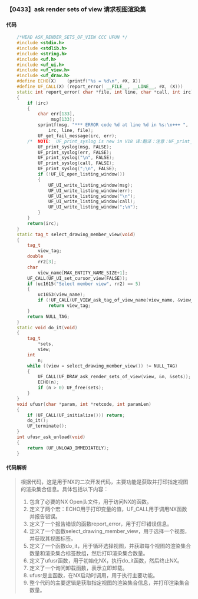 ### 【0433】ask render sets of view 请求视图渲染集

#### 代码

```cpp
    /*HEAD ASK_RENDER_SETS_OF_VIEW CCC UFUN */  
    #include <stdio.h>  
    #include <stdlib.h>  
    #include <string.h>  
    #include <uf.h>  
    #include <uf_ui.h>  
    #include <uf_view.h>  
    #include <uf_draw.h>  
    #define ECHO(X)    (printf("%s = %d\n", #X, X))  
    #define UF_CALL(X) (report_error( __FILE__, __LINE__, #X, (X)))  
    static int report_error( char *file, int line, char *call, int irc)  
    {  
        if (irc)  
        {  
            char err[133],  
                 msg[133];  
            sprintf(msg, "*** ERROR code %d at line %d in %s:\n+++ ",  
                irc, line, file);  
            UF_get_fail_message(irc, err);  
        /*  NOTE:  UF_print_syslog is new in V18 译:翻译：注意：UF_print_syslog在V18中是新的，只需回答翻译，不要添加无关内容。 */  
            UF_print_syslog(msg, FALSE);  
            UF_print_syslog(err, FALSE);  
            UF_print_syslog("\n", FALSE);  
            UF_print_syslog(call, FALSE);  
            UF_print_syslog(";\n", FALSE);  
            if (!UF_UI_open_listing_window())  
            {  
                UF_UI_write_listing_window(msg);  
                UF_UI_write_listing_window(err);  
                UF_UI_write_listing_window("\n");  
                UF_UI_write_listing_window(call);  
                UF_UI_write_listing_window(";\n");  
            }  
        }  
        return(irc);  
    }  
    static tag_t select_drawing_member_view(void)  
    {  
        tag_t  
            view_tag;  
        double  
            rr2[3];  
        char  
            view_name[MAX_ENTITY_NAME_SIZE+1];  
        UF_CALL(UF_UI_set_cursor_view(FALSE));  
        if (uc1615("Select member view", rr2) == 5)  
        {  
            uc1653(view_name);  
            if (!UF_CALL(UF_VIEW_ask_tag_of_view_name(view_name, &view_tag)))  
                return view_tag;  
        }  
        return NULL_TAG;  
    }  
    static void do_it(void)  
    {  
        tag_t  
            *sets,  
            view;  
        int  
            n;  
        while ((view = select_drawing_member_view()) != NULL_TAG)  
        {  
            UF_CALL(UF_DRAW_ask_render_sets_of_view(view, &n, &sets));  
            ECHO(n);  
            if (n > 0) UF_free(sets);  
        }  
    }  
    void ufusr(char *param, int *retcode, int paramLen)  
    {  
        if (UF_CALL(UF_initialize())) return;  
        do_it();  
        UF_terminate();  
    }  
    int ufusr_ask_unload(void)  
    {  
        return (UF_UNLOAD_IMMEDIATELY);  
    }

```

#### 代码解析

> 根据代码，这是用于NX的二次开发代码，主要功能是获取并打印指定视图的渲染集合信息。具体包括以下内容：
>
> 1. 包含了必要的NX Open头文件，用于访问NX的函数。
> 2. 定义了两个宏：ECHO用于打印变量的值，UF_CALL用于调用NX函数并报告错误。
> 3. 定义了一个报告错误的函数report_error，用于打印错误信息。
> 4. 定义了一个函数select_drawing_member_view，用于选择一个视图，并获取其视图标签。
> 5. 定义了一个函数do_it，用于循环选择视图，并获取每个视图的渲染集合数量和渲染集合标签数组，然后打印渲染集合数量。
> 6. 定义了ufusr函数，用于初始化NX，执行do_it函数，然后终止NX。
> 7. 定义了一个询问卸载函数，表示立即卸载。
> 8. ufusr是主函数，在NX启动时调用，用于执行主要功能。
> 9. 整个代码的主要逻辑是获取指定视图的渲染集合信息，并打印渲染集合数量。
>
